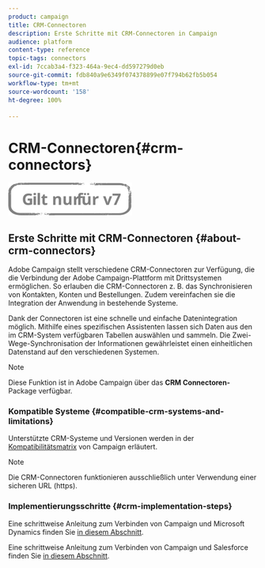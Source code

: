 ```yaml
---
product: campaign
title: CRM-Connectoren
description: Erste Schritte mit CRM-Connectoren in Campaign
audience: platform
content-type: reference
topic-tags: connectors
exl-id: 7ccab3a4-f323-464a-9ec4-dd597279d0eb
source-git-commit: fdb840a9e6349f074378899e07f794b62fb5b054
workflow-type: tm+mt
source-wordcount: '158'
ht-degree: 100%

---
```


# CRM-Connectoren{#crm-connectors}

![](../../assets/v7-only.svg)

## Erste Schritte mit CRM-Connectoren {#about-crm-connectors}

Adobe Campaign stellt verschiedene CRM-Connectoren zur Verfügung, die die Verbindung der Adobe Campaign-Plattform mit Drittsystemen ermöglichen. So erlauben die CRM-Connectoren z. B. das Synchronisieren von Kontakten, Konten und Bestellungen. Zudem vereinfachen sie die Integration der Anwendung in bestehende Systeme.

Dank der Connectoren ist eine schnelle und einfache Datenintegration möglich. Mithilfe eines spezifischen Assistenten lassen sich Daten aus den im CRM-System verfügbaren Tabellen auswählen und sammeln. Die Zwei-Wege-Synchronisation der Informationen gewährleistet einen einheitlichen Datenstand auf den verschiedenen Systemen.

>[!NOTE]
>
>Diese Funktion ist in Adobe Campaign über das **CRM Connectoren-** Package verfügbar.


### Kompatible Systeme {#compatible-crm-systems-and-limitations}

Unterstützte CRM-Systeme und Versionen werden in der [Kompatibilitätsmatrix](../../rn/using/compatibility-matrix.md) von Campaign erläutert.

>[!NOTE]
>
>Die CRM-Connectoren funktionieren ausschließlich unter Verwendung einer sicheren URL (https).

### Implementierungsschritte {#crm-implementation-steps}

Eine schrittweise Anleitung zum Verbinden von Campaign und Microsoft Dynamics finden Sie [in diesem Abschnitt](../../platform/using/crm-ms-dynamics.md).


Eine schrittweise Anleitung zum Verbinden von Campaign und Salesforce finden Sie [in diesem Abschnitt](../../platform/using/crm-sfdc.md).
